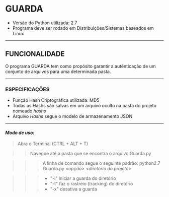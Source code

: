 # GUARDA

- Versão do Python utilizada: 2.7
- Programa deve ser rodado em Distribuições/Sistemas baseados em Linux

------------------------------------------------------------------------------------------

## FUNCIONALIDADE
  O programa GUARDA tem como propósito garantir a autênticação de um conjunto de arquivos
 para uma determinada pasta.
   
------------------------------------------------------------------------------------------

### ESPECIFICAÇÕES

 - Função Hash Criptográfica utilizada: MD5
 - Todas as Hashs são salvas em um arquivo oculto na pasta do projeto nomeado _hashs_
 - Arquivo *Hashs* segue o modelo de armazenamento JSON

------------------------------------------------------------------------------------------

#### *Modo de uso:*

> Abra o Terminal (CTRL + ALT + T)

>> Navegue até a pasta que se encontra o arquivo Guarda.py

>>> A linha de comando segue o seguinte padrão: python2.7 Guarda.py *<opção>* *<diretório do projeto>*

>>> - "-i" Iniciar a guarda do diretório 
>>> - "-t" faz o rastreio (tracking) do diretório
>>> - "-x" desativa a guarda
